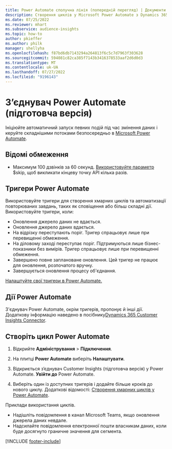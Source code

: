 ```yaml
---
title: Power Automate сполучна лінія (попередній перегляд) | Документи корпорації Майкрософт
description: Створення циклів у Microsoft Power Automate з Dynamics 365 Customer Insights.
ms.date: 07/25/2022
ms.reviewer: mhart
ms.subservice: audience-insights
ms.topic: how-to
author: pkieffer
ms.author: philk
manager: shellyha
ms.openlocfilehash: f87bd6db7143294a264813f6c5c7d7963f303628
ms.sourcegitcommit: 594081c82ca385f7143b3416378533aaf2d6d0d3
ms.translationtype: MT
ms.contentlocale: uk-UA
ms.lasthandoff: 07/27/2022
ms.locfileid: "9196143"
---
```

# <a name="power-automate-connector-preview"></a>З’єднувач Power Automate (підготовча версія)

Ініціюйте автоматичний запуск певних подій під час змінення даних і керуйте складнішими потоками безпосередньо в [Microsoft Power Automate](https://flow.microsoft.com/).

## <a name="known-limitations"></a>Відомі обмеження

- Максимум 100 дзвінків за 60 секунд. [Використовуйте параметр](/connectors/customerinsights/#get-items-from-an-entity) $skip, щоб викликати кінцеву точку API кілька разів.

## <a name="power-automate-triggers"></a>Тригери Power Automate

Використовуйте тригери для створення хмарних циклів та автоматизації повторюваних завдань, таких як сповіщення або більш складні дії. Використовуйте тригери, коли:

- Оновлення джерело даних не вдається.
- Оновлення джерело даних вдається.
- На відрізку переступають поріг. Тригер спрацьовує лише при перевищенні обмеження.
- На діловому заході переступає поріг. Підтримуються лише бізнес-показники без вимірів. Тригер спрацьовує лише при перевищенні обмеження.
- Завершено повне заплановане оновлення. Цей тригер не працює для оновлення, розпочатого вручну.
- Завершується оновлення процесу об'єднання.

[Налаштуйте свої тригери в Power Automate.](https://flow.microsoft.com/connectors/shared_customerinsights/dynamics-365-customer-insights-connector/)

## <a name="power-automate-actions"></a>Дії Power Automate

З'єднувач Power Automate, окрім тригерів, пропонує й інші дії. Додаткову інформацію наведено в посібнику[Dynamics 365 Customer Insights Connector](/connectors/customerinsights/).

## <a name="create-a-power-automate-flow"></a>Створіть цикл Power Automate

1. Відкрийте **Адміністрування** > **Підключення**.

1. На плитці **Power Automate** виберіть **Налаштувати**.

1. Відкриється з’єднувач Customer Insights (підготовча версія) у Power Automate. **Увійти до** Power Automate.

1. Виберіть один із доступних тригерів і додайте більше кроків до нового циклу. Додаткові відомості: [Створення хмарних циклів у Power Automate](/power-automate/get-started-logic-flow).

Приклади використання циклів. 
- Надішліть повідомлення в канал Microsoft Teams, якщо оновлення джерела даних невдале. 
- Надсилайте повідомлення електронної пошти власникам даних, коли буде досягнуто граничне значення для сегмента.

[!INCLUDE [footer-include](includes/footer-banner.md)]
